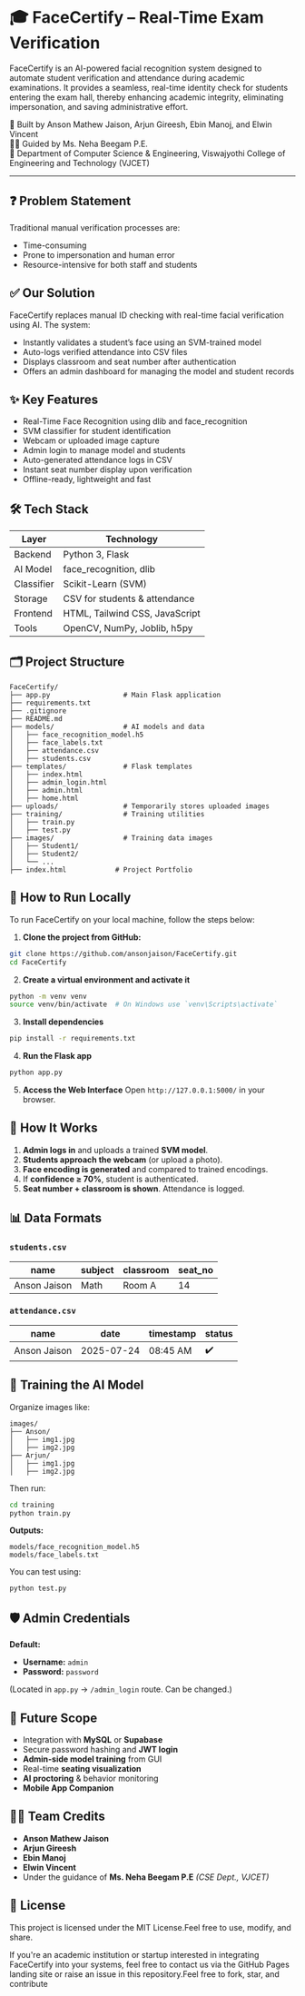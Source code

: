 🎓 FaceCertify – Real-Time Exam Verification
==============================================================================

FaceCertify is an AI-powered facial recognition system designed to automate student verification and attendance during academic examinations. It provides a seamless, real-time identity check for students entering the exam hall, thereby enhancing academic integrity, eliminating impersonation, and saving administrative effort.

🚀 Built by Anson Mathew Jaison, Arjun Gireesh, Ebin Manoj, and Elwin Vincent  
👩‍🏫 Guided by Ms. Neha Beegam P.E.  
🏫 Department of Computer Science & Engineering, Viswajyothi College of Engineering and Technology (VJCET)

---

❓ Problem Statement
-------------------

Traditional manual verification processes are:

*   Time-consuming
*   Prone to impersonation and human error
*   Resource-intensive for both staff and students
    

✅ Our Solution
--------------

FaceCertify replaces manual ID checking with real-time facial verification using AI. The system:

*   Instantly validates a student’s face using an SVM-trained model
*   Auto-logs verified attendance into CSV files
*   Displays classroom and seat number after authentication
*   Offers an admin dashboard for managing the model and student records
    

✨ Key Features
--------------

*   Real-Time Face Recognition using dlib and face\_recognition
*   SVM classifier for student identification
*   Webcam or uploaded image capture  
*   Admin login to manage model and students 
*   Auto-generated attendance logs in CSV
*   Instant seat number display upon verification
*   Offline-ready, lightweight and fast
    

🛠️ Tech Stack
-------------------

| Layer       | Technology                   |
|-------------|-------------------------------|
| Backend     | Python 3, Flask               |
| AI Model    | face_recognition, dlib        |
| Classifier  | Scikit-Learn (SVM)            |
| Storage     | CSV for students & attendance |
| Frontend    | HTML, Tailwind CSS, JavaScript|
| Tools       | OpenCV, NumPy, Joblib, h5py   |
    

🗂️ Project Structure
-------------------

```plaintext
FaceCertify/
├── app.py                  # Main Flask application
├── requirements.txt
├── .gitignore
├── README.md
├── models/                 # AI models and data
│   ├── face_recognition_model.h5
│   ├── face_labels.txt
│   ├── attendance.csv
│   ├── students.csv
├── templates/              # Flask templates
│   ├── index.html
│   ├── admin_login.html
│   ├── admin.html
│   ├── home.html
├── uploads/                # Temporarily stores uploaded images
├── training/               # Training utilities
│   ├── train.py
│   ├── test.py
├── images/                 # Training data images
│   ├── Student1/
│   ├── Student2/
│   └── ...
├── index.html            # Project Portfolio

```

🚀 How to Run Locally
---------------------

To run FaceCertify on your local machine, follow the steps below:

1. **Clone the project from GitHub:**

```bash
git clone https://github.com/ansonjaison/FaceCertify.git
cd FaceCertify
```
    
2. **Create a virtual environment and activate it**

```sh
python -m venv venv
source venv/bin/activate  # On Windows use `venv\Scripts\activate`
```

3. **Install dependencies**

 ```sh
 pip install -r requirements.txt
 ```
    
4. **Run the Flask app**

```sh
python app.py
```

5. **Access the Web Interface**
Open `http://127.0.0.1:5000/` in your browser.

🧠 How It Works
-------------------

1. **Admin logs in** and uploads a trained **SVM model**.
2. **Students approach the webcam** (or upload a photo).
3. **Face encoding is generated** and compared to trained encodings.
4. If **confidence ≥ 70%**, student is authenticated.
5. **Seat number + classroom is shown**. Attendance is logged.


📊 Data Formats
-------------------

### `students.csv`

| name           | subject | classroom | seat_no |
|----------------|---------|-----------|---------|
| Anson Jaison   | Math    | Room A    | 14      |


### `attendance.csv`

| name           | date       | timestamp | status |
|----------------|------------|-----------|--------|
| Anson Jaison   | 2025-07-24 | 08:45 AM  | ✔️     |


🧪 Training the AI Model
-------------------

Organize images like:

```
images/
├── Anson/
│   ├── img1.jpg
│   ├── img2.jpg
├── Arjun/
│   ├── img1.jpg
│   ├── img2.jpg
```

Then run:

```bash
cd training
python train.py
```

**Outputs:**

```
models/face_recognition_model.h5
models/face_labels.txt
```

You can test using:

```bash
python test.py
```


🛡️ Admin Credentials
-------------------

**Default:**

- **Username:** `admin`
- **Password:** `password`

(Located in `app.py` → `/admin_login` route. Can be changed.)
    

🚀 Future Scope
-------------------

- Integration with **MySQL** or **Supabase**
- Secure password hashing and **JWT login**
- **Admin-side model training** from GUI
- Real-time **seating visualization**
- **AI proctoring** & behavior monitoring
- **Mobile App Companion**


👨‍💻 Team Credits
-------------------

- **Anson Mathew Jaison**  
- **Arjun Gireesh**  
- **Ebin Manoj**  
- **Elwin Vincent**
- Under the guidance of **Ms. Neha Beegam P.E** *(CSE Dept., VJCET)*
    

📄 License
----------

This project is licensed under the MIT License.Feel free to use, modify, and share.

If you're an academic institution or startup interested in integrating FaceCertify into your systems, feel free to contact us via the GitHub Pages landing site or raise an issue in this repository.Feel free to fork, star, and contribute
